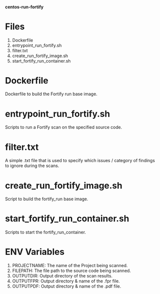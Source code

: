 #### centos-run-fortify

# Files

1. Dockerfile
2. entrypoint_run_fortify.sh
3. filter.txt
4. create_run_fortify_image.sh
5. start_fortify_run_container.sh

# Dockerfile

Dockerfile to build the Fortify run base image.

# entrypoint_run_fortify.sh

Scripts to run a Fortify scan on the specified source code.

# filter.txt

A simple .txt file that is used to specify which issues / category of findings to ignore during the scans.

# create_run_fortify_image.sh

Script to build the fortify_run base image.

# start_fortify_run_container.sh

Scripts to start the fortify_run_container.



# ENV Variables

1. PROJECTNAME: The name of the Project being scanned.
2. FILEPATH: The file path to the source code being scanned.
3. OUTPUTDIR: Output directory of the scan results.
4. OUTPUTFPR: Output directory & name of the .fpr file.
5. OUTPUTPDF: Output directory & name of the .pdf file.
